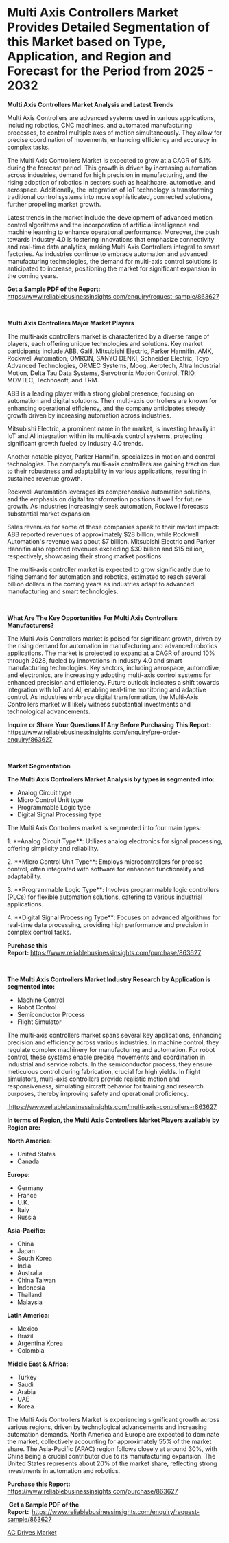 <p><h1>Multi Axis Controllers Market Provides Detailed Segmentation of this Market based on Type, Application, and Region and Forecast for the Period from 2025 - 2032</h1></p><p><strong>Multi Axis Controllers Market Analysis and Latest Trends</strong></p>
<p><p>Multi Axis Controllers are advanced systems used in various applications, including robotics, CNC machines, and automated manufacturing processes, to control multiple axes of motion simultaneously. They allow for precise coordination of movements, enhancing efficiency and accuracy in complex tasks.</p><p>The Multi Axis Controllers Market is expected to grow at a CAGR of 5.1% during the forecast period. This growth is driven by increasing automation across industries, demand for high precision in manufacturing, and the rising adoption of robotics in sectors such as healthcare, automotive, and aerospace. Additionally, the integration of IoT technology is transforming traditional control systems into more sophisticated, connected solutions, further propelling market growth.</p><p>Latest trends in the market include the development of advanced motion control algorithms and the incorporation of artificial intelligence and machine learning to enhance operational performance. Moreover, the push towards Industry 4.0 is fostering innovations that emphasize connectivity and real-time data analytics, making Multi Axis Controllers integral to smart factories. As industries continue to embrace automation and advanced manufacturing technologies, the demand for multi-axis control solutions is anticipated to increase, positioning the market for significant expansion in the coming years.</p></p>
<p><strong>Get a Sample PDF of the Report:&nbsp;</strong> <a href="https://www.reliablebusinessinsights.com/enquiry/request-sample/863627?utm_campaign=3385&utm_medium=2&utm_source=Github&utm_content=ia&utm_term=10042025&utm_id=multi-axis-controllers">https://www.reliablebusinessinsights.com/enquiry/request-sample/863627</a></p>
<p>&nbsp;</p>
<p><strong>Multi Axis Controllers Major Market Players</strong></p>
<p><p>The multi-axis controllers market is characterized by a diverse range of players, each offering unique technologies and solutions. Key market participants include ABB, Galil, Mitsubishi Electric, Parker Hannifin, AMK, Rockwell Automation, OMRON, SANYO DENKI, Schneider Electric, Toyo Advanced Technologies, ORMEC Systems, Moog, Aerotech, Altra Industrial Motion, Delta Tau Data Systems, Servotronix Motion Control, TRIO, MOVTEC, Technosoft, and TRM.</p><p>ABB is a leading player with a strong global presence, focusing on automation and digital solutions. Their multi-axis controllers are known for enhancing operational efficiency, and the company anticipates steady growth driven by increasing automation across industries. </p><p>Mitsubishi Electric, a prominent name in the market, is investing heavily in IoT and AI integration within its multi-axis control systems, projecting significant growth fueled by Industry 4.0 trends. </p><p>Another notable player, Parker Hannifin, specializes in motion and control technologies. The company’s multi-axis controllers are gaining traction due to their robustness and adaptability in various applications, resulting in sustained revenue growth.</p><p>Rockwell Automation leverages its comprehensive automation solutions, and the emphasis on digital transformation positions it well for future growth. As industries increasingly seek automation, Rockwell forecasts substantial market expansion.</p><p>Sales revenues for some of these companies speak to their market impact: ABB reported revenues of approximately $28 billion, while Rockwell Automation's revenue was about $7 billion. Mitsubishi Electric and Parker Hannifin also reported revenues exceeding $30 billion and $15 billion, respectively, showcasing their strong market positions.</p><p>The multi-axis controller market is expected to grow significantly due to rising demand for automation and robotics, estimated to reach several billion dollars in the coming years as industries adapt to advanced manufacturing and smart technologies.</p></p>
<p>&nbsp;</p>
<p><strong>What Are The Key Opportunities For Multi Axis Controllers Manufacturers?</strong></p>
<p><p>The Multi-Axis Controllers market is poised for significant growth, driven by the rising demand for automation in manufacturing and advanced robotics applications. The market is projected to expand at a CAGR of around 10% through 2028, fueled by innovations in Industry 4.0 and smart manufacturing technologies. Key sectors, including aerospace, automotive, and electronics, are increasingly adopting multi-axis control systems for enhanced precision and efficiency. Future outlook indicates a shift towards integration with IoT and AI, enabling real-time monitoring and adaptive control. As industries embrace digital transformation, the Multi-Axis Controllers market will likely witness substantial investments and technological advancements.</p></p>
<p><strong>Inquire or Share Your Questions If Any Before Purchasing This Report:</strong> <a href="https://www.reliablebusinessinsights.com/enquiry/pre-order-enquiry/863627?utm_campaign=3385&utm_medium=2&utm_source=Github&utm_content=ia&utm_term=10042025&utm_id=multi-axis-controllers">https://www.reliablebusinessinsights.com/enquiry/pre-order-enquiry/863627</a></p>
<p>&nbsp;</p>
<p><strong>Market Segmentation</strong></p>
<p><strong>The Multi Axis Controllers Market Analysis by types is segmented into:</strong></p>
<p><ul><li>Analog Circuit type</li><li>Micro Control Unit type</li><li>Programmable Logic type</li><li>Digital Signal Processing type</li></ul></p>
<p><p>The Multi Axis Controllers market is segmented into four main types: </p><p>1. **Analog Circuit Type**: Utilizes analog electronics for signal processing, offering simplicity and reliability.</p><p>  </p><p>2. **Micro Control Unit Type**: Employs microcontrollers for precise control, often integrated with software for enhanced functionality and adaptability.</p><p>3. **Programmable Logic Type**: Involves programmable logic controllers (PLCs) for flexible automation solutions, catering to various industrial applications. </p><p>4. **Digital Signal Processing Type**: Focuses on advanced algorithms for real-time data processing, providing high performance and precision in complex control tasks.</p></p>
<p><strong>Purchase this Report:&nbsp;</strong><a href="https://www.reliablebusinessinsights.com/purchase/863627?utm_campaign=3385&utm_medium=2&utm_source=Github&utm_content=ia&utm_term=10042025&utm_id=multi-axis-controllers">https://www.reliablebusinessinsights.com/purchase/863627</a></p>
<p>&nbsp;</p>
<p><strong>The Multi Axis Controllers Market Industry Research by Application is segmented into:</strong></p>
<p><ul><li>Machine Control</li><li>Robot Control</li><li>Semiconductor Process</li><li>Flight Simulator</li></ul></p>
<p><p>The multi-axis controllers market spans several key applications, enhancing precision and efficiency across various industries. In machine control, they regulate complex machinery for manufacturing and automation. For robot control, these systems enable precise movements and coordination in industrial and service robots. In the semiconductor process, they ensure meticulous control during fabrication, crucial for high yields. In flight simulators, multi-axis controllers provide realistic motion and responsiveness, simulating aircraft behavior for training and research purposes, thereby improving safety and operational proficiency.</p></p>
<p><a href="https://www.reliablebusinessinsights.com/multi-axis-controllers-r863627?utm_campaign=3385&utm_medium=2&utm_source=Github&utm_content=ia&utm_term=10042025&utm_id=multi-axis-controllers">&nbsp;https://www.reliablebusinessinsights.com/multi-axis-controllers-r863627</a></p>
<p><strong>In terms of Region, the Multi Axis Controllers Market Players available by Region are:</strong></p>
<p>
    <p> <strong> North America: </strong>
        <ul>
            <li>United States</li>
            <li>Canada</li>
        </ul>
        </p> 
    <p> <strong> Europe: </strong>
        <ul>
            <li>Germany</li>
            <li>France</li>
            <li>U.K.</li>
            <li>Italy</li>
            <li>Russia</li>
        </ul>
        </p> 
    <p> <strong> Asia-Pacific: </strong>
        <ul>
            <li>China</li>
            <li>Japan</li>
            <li>South Korea</li>
            <li>India</li>
            <li>Australia</li>
            <li>China Taiwan</li>
            <li>Indonesia</li>
            <li>Thailand</li>
            <li>Malaysia</li>
        </ul>
        </p> 
    <p> <strong> Latin America: </strong>
        <ul>
            <li>Mexico</li>
            <li>Brazil</li>
            <li>Argentina Korea</li>
            <li>Colombia</li>
        </ul>
        </p> 
    <p> <strong> Middle East & Africa: </strong>
        <ul>
            <li>Turkey</li>
            <li>Saudi</li>
            <li>Arabia</li>
            <li>UAE</li>
            <li>Korea</li>
        </ul>
    </p>
    </p>
<p><p>The Multi Axis Controllers Market is experiencing significant growth across various regions, driven by technological advancements and increasing automation demands. North America and Europe are expected to dominate the market, collectively accounting for approximately 55% of the market share. The Asia-Pacific (APAC) region follows closely at around 30%, with China being a crucial contributor due to its manufacturing expansion. The United States represents about 20% of the market share, reflecting strong investments in automation and robotics.</p></p>
<p><strong>Purchase this Report: </strong><a href="https://www.reliablebusinessinsights.com/purchase/863627?utm_campaign=3385&utm_medium=2&utm_source=Github&utm_content=ia&utm_term=10042025&utm_id=multi-axis-controllers">https://www.reliablebusinessinsights.com/purchase/863627</a></p>
<p>&nbsp;<strong>Get a Sample PDF of the Report:&nbsp;&nbsp;</strong><a href="https://www.reliablebusinessinsights.com/enquiry/request-sample/863627?utm_campaign=3385&utm_medium=2&utm_source=Github&utm_content=ia&utm_term=10042025&utm_id=multi-axis-controllers">https://www.reliablebusinessinsights.com/enquiry/request-sample/863627</a></p>
<p><strong></strong></p>
<p><p><a href="https://github.com/shewlisapsai/Market-Research-Report-List-1/blob/main/ac-drives-market.md?utm_campaign=3385&utm_medium=2&utm_source=Github&utm_content=ia&utm_term=10042025&utm_id=multi-axis-controllers">AC Drives Market</a></p></p>
